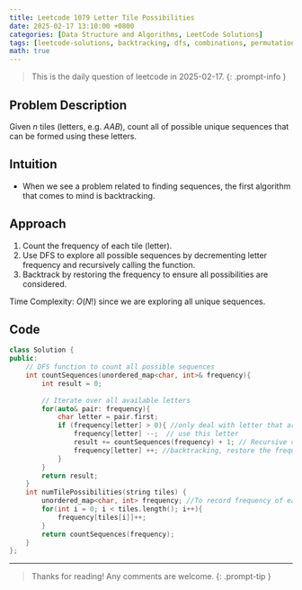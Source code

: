 ```yaml
---
title: Leetcode 1079 Letter Tile Possibilities
date: 2025-02-17 13:10:00 +0800
categories: [Data Structure and Algorithms, LeetCode Solutions]
tags: [leetcode-solutions, backtracking, dfs, combinations, permutations]     # TAG names should always be lowercase
math: true
---
```


> This is the daily question of leetcode in 2025-02-17. 
{: .prompt-info }

## Problem Description

Given $n$ tiles (letters, e.g. $AAB$), count all of possible unique sequences that can be formed using these letters.



## Intuition

- When we see a problem related to finding sequences, the first algorithm that comes to mind is backtracking.



## Approach

1. Count the frequency of each tile (letter). 
2. Use DFS to explore all possible sequences by decrementing letter frequency and recursively calling the function.
3. Backtrack by restoring the frequency to ensure all possibilities are considered.

Time Complexity: $O(N!)$ since we are exploring all unique sequences.



## Code

```c++
class Solution {
public:
    // DFS function to count all possible sequences
    int countSequences(unordered_map<char, int>& frequency){
        int result = 0;
        
        // Iterate over all available letters
        for(auto& pair: frequency){
            char letter = pair.first;
            if (frequency[letter] > 0){ //only deal with letter that are still available
                frequency[letter] --;  // use this letter
                result += countSequences(frequency) + 1; // Recursive call and count this sequence
                frequency[letter] ++; //backtracking, restore the frequency of the letter
            }
        }
        return result;
    }
    int numTilePossibilities(string tiles) {
        unordered_map<char, int> frequency; //To record frequency of each letter
        for(int i = 0; i < tiles.length(); i++){
            frequency[tiles[i]]++;
        }
        return countSequences(frequency);
    }
};
```



---


> Thanks for reading! Any comments are welcome.
{: .prompt-tip }
